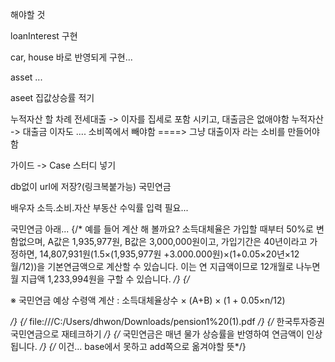 해야할 것

loanInterest 구현

car, house 바로 반영되게 구현...

asset ...

aseet 집값상승률 적기



누적자산 할 차례
전세대출 -> 이자를 집세로 포함 시키고, 대출금은 없애야함
누적자산 -> 대출금 이자도 .... 소비쪽에서 빼야함
====> 그냥 대출이자 라는 소비를 만들어야 함

가이드 -> Case 스터디 넣기

db없이 url에 저장?(링크복붙가능)
국민연금

배우자 소득.소비.자산
부동산 수익률 입력 필요...

국민연금 아래...
            {/* 예를 들어 계산
해 볼까요? 소득대체율은 가입할 때부터 50%로 변함없으며, A값은 1,935,977원, B값은
3,000,000원이고, 가입기간은 40년이라고 가정하면, 14,807,931원(1.5×(1,935,977원
+3.000.000원)×(1+0.05×20년×12월/12))을 기본연금액으로 계산할 수 있습니다. 이는 연
지급액이므로 12개월로 나누면 월 지급액 1,233,994원을 구할 수 있습니다.  */}
            {/* <p className='note'>※ 국민연금 예상 수령액 계산 : 소득대체율상수 × (A+B) × (1 + 0.05×n/12) </p> */}
            {/* file:///C:/Users/dhwon/Downloads/pension1%20(1).pdf */}
            {/* 한국투자증권 국민연금으로 재테크하기 */}
            {/* 국민연금은 매년 물가 상승률을 반영하여 연금액이 인상됩니다. */}
            {/* 이건... base에서 못하고 add쪽으로 옮겨야할 뜻*/}